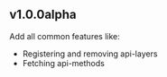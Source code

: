 ## v1.0.0alpha

Add all common features like:

* Registering and removing api-layers
* Fetching api-methods
